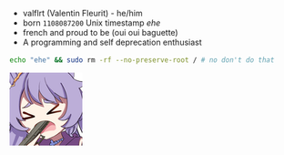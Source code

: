 - valflrt (Valentin Fleurit) - he/him
- born `1108087200` Unix timestamp _ehe_
- french and proud to be (oui oui baguette)
- A programming and self deprecation enthusiast

```sh
echo "ehe" && sudo rm -rf --no-preserve-root / # no don't do that
```

<img src="./assets/854611166855430164.png"
  height="128"
/>
